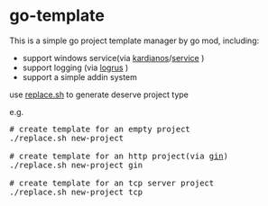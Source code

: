 # go-template
This is a simple go project template manager by go mod, including:

* support windows service(via [kardianos](https://github.com/kardianos)/[service](https://github.com/kardianos/service) )
* support logging (via [logrus](https://github.com/sirupsen/logrus) )
* support a simple addin system

use [replace.sh](https://github.com/newkedison/go-template/blob/master/replace.sh) to generate deserve project type

e.g.

 <pre>
# create template for an empty project
./replace.sh new-project

# create template for an http project(via <a href="https://github.com/gin-gonic/gin">gin</a>)
./replace.sh new-project gin

# create template for an tcp server project
./replace.sh new-project tcp
</pre>
